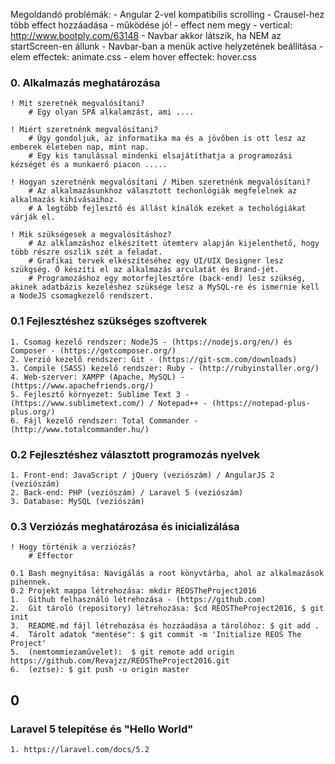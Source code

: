 Megoldandó problémák:
	- Angular 2-vel kompatibilis scrolling
	- Crausel-hez több effect hozzáadása
		- működése jó!
		- effect nem megy
		- vertical: http://www.bootply.com/63148
	- Navbar akkor látszik, ha NEM az startScreen-en állunk
	- Navbar-ban a menük active helyzetének beállítása
	- elem effectek: animate.css
	- elem hover effectek: hover.css

### 0. Alkalmazás meghatározása

	! Mit szeretnék megvalósítani?
		# Egy olyan SPA alkalamzást, ami ....

	! Miért szeretnénk megvalósítani?
		# Úgy gondoljuk, az informatika ma és a jövőben is ott lesz az emberek életeben nap, mint nap.
		# Egy kis tanulással mindenki elsajátíthatja a programozási kézségét és a munkaerő piacon .....

	! Hogyan szeretnénk megvalósítani / Miben szeretnénk megvalósítani?
		# Az alkalmazásunkhoz választott techonlógiák megfelelnek az alkalmazás kihívásaihoz.
		# A legtöbb fejlesztő és állást kínálók ezeket a techológiákat várják el.

	! Mik szükségesek a megvalósításhoz?
		# Az alklamzáshoz elkészített ütemterv alapján kijelenthető, hogy több részre oszlik szét a feladat.
		# Grafikai tervek elkészítéséhez egy UI/UIX Designer lesz szükgség. Ő készíti el az alkalmazás arculatát és Brand-jét.
		# Programozáshoz egy motorfejlesztőre (back-end) lesz szükség, akinek adatbázis kezeléshez szüksége lesz a MySQL-re és ismernie kell a NodeJS csomagkezelő rendszert.

### 0.1 Fejlesztéshez szükséges szoftverek

	1. Csomag kezelő rendszer: NodeJS - (https://nodejs.org/en/) és Composer - (https://getcomposer.org/)
	2. Verzió kezelő rendszer: Git - (https://git-scm.com/downloads)
	3. Compile (SASS) kezelő rendszer: Ruby - (http://rubyinstaller.org/)
	4. Web-szerver: XAMPP (Apache, MySQL) - (https://www.apachefriends.org/)
	5. Fejlesztő környezet: Sublime Text 3 - (https://www.sublimetext.com/) / Notepad++ - (https://notepad-plus-plus.org/)
	6. Fájl kezelő rendszer: Total Commander - (http://www.totalcommander.hu/)

### 0.2 Fejlesztéshez választott programozás nyelvek

	1. Front-end: JavaScript / jQuery (veziószám) / AngularJS 2 (veziószám)
	2. Back-end: PHP (veziószám) / Laravel 5 (veziószám)
	3. Database: MySQL (veziószám)

###  0.3 Verziózás meghatározása és inicializálása

	! Hogy történik a verziózás?
		# Effector

	0.1 Bash megnyitása: Navigálás a root könyvtárba, ahol az alkalmazások pihennek.
	0.2 Projekt mappa létrehozása: mkdir REOSTheProject2016
	1. 	Github felhasználó létrehozása - (https://github.com)
	2. 	Git tároló (repository) létrehozása: $cd REOSTheProject2016, $ git init
	3.	README.md fájl létrehozása és hozzáadása a tárolóhoz: $ git add .
	4.	Tárolt adatok "mentése": $ git commit -m 'Initialize REOS The Project'
	5.	(nemtommiezaművelet):  $ git remote add origin https://github.com/Revajzz/REOSTheProject2016.git
	6. 	(eztse): $ git push -u origin master

## 0

### Laravel 5 telepítése és "Hello World"
	
	1. https://laravel.com/docs/5.2

## 